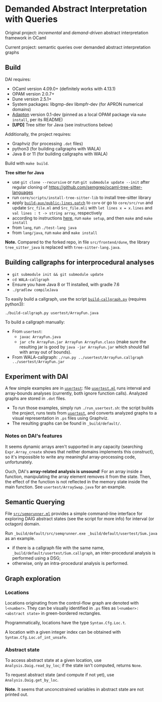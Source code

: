 # Demanded Abstract Interpretation with Queries

Original project:
_incremental_ and _demand-driven_ abstract interpretation framework in OCaml

Current project:
semantic queries over demanded abstract interpretation graphs


## Build

DAI requires:
 * OCaml version 4.09.0+ (definitely works with 4.13.1)
 * OPAM version 2.0.7+
 * Dune version 2.5.1+
 * System packages: libgmp-dev libmpfr-dev (for APRON numerical domains)
 * [Adapton](https://github.com/plum-umd/adapton.ocaml) version 0.1-dev (pinned as a local OPAM package via `make install`, per its README)
 * **[UPD]** Tree sitter for Java (see instructions below)

 Additionally, the project requires:
 * Graphviz (for processing `.dot` files)
 * python3 (for building callgraphs with WALA)
 * Java 8 or 11 (for building callgraphs with WALA)

Build with `make build`.

**Tree sitter for Java**
- use `git clone --recursive` or run `git submodule update --init` after
  regular cloning of https://github.com/semgrep/ocaml-tree-sitter-languages
- run `core/scripts/install-tree-sitter-lib` to install tree-sitter library
- apply [`build-aux/public-lines.patch`](build-aux/public-lines.patch) to `core`
  or go to `core/src/run` and update `Src_file.ml` and `Src_file.mli` with
  `let lines x = x.lines` and `val lines : t -> string array`, respectively
- according to instructions [here](https://github.com/semgrep/ocaml-tree-sitter-languages),
  run `make setup`, and then `make` and `make install`
- from `lang`, run `./test-lang java`
- from `lang/java`, run `make` and `make install`

**Note.** Compared to the forked repo, in file `src/frontend/dune`,
the library `tree_sitter_java` is replaced with `tree-sitter-lang.java`.


## Building callgraphs for interprocedural analyses

- `git submodule init && git submodule update`
- `cd WALA-callgraph`
- Ensure you have Java 8 or 11 installed, with gradle 7.6
- `./gradlew compileJava`

To easily build a callgraph, use the script
[`build-callgraph.py`](build-callgraph.py) (requires python3):

```
./build-callgraph.py usertest/ArrayFun.java
```

To build a callgraph manually:

- From `usertest`: 
  + `javac ArrayFun.java`
  + `jar cfe ArrayFun.jar ArrayFun ArrayFun.class`
    (make sure the resulting jar is good by `java -jar ArrayFun.jar`
    which should fail with array out of bounds).
- From WALA-callgraph: 
  `./run.py ../usertest/ArrayFun.callgraph ../usertest/ArrayFun.jar`


## Experiment with DAI

A few simple examples are in [`usertest`](usertest/): file 
[`usertest.ml`](usertest/usertest.ml) runs interval and array-bounds analyses
(currently, both ignore function calls).
Analyzed graphs are stored in `.dot` files.
- To run those examples, simply run `./run_usertest.sh`: the script
  builds the project, runs tests from [`usertest`](usertest/),
  and converts analyzed graphs to a visual representation in `.ps` files
  using Graphviz.
- The resulting graphs can be found in `_build/default/`.

### Notes on DAI's features

It seems dynamic arrays aren't supported in any capacity (searching 
`Expr.Array_create` shows that neither domains implements this construct),
so it's impossible to write any meaningful array-processing code, unfortunately.

Ouch, DAI's **array-related analysis is unsound**!
For an array inside a function, manipulating the array element removes 
it from the state. Then, the effect of the function is not reflected
in the memory state inside the main function.
See `usertest/ArraySwap.java` for an example.


## Semantic Querying

File [`src/semqrunner.ml`](src/semqrunner.ml)
provides a simple command-line interface for
exploring DAIG abstract states (see the script for more info)
for interval (or octagon) domain.

Run
`_build/default/src/semqrunner.exe _build/default/usertest/Sum.java`
as an example.
- if there is a callgraph file with the same name,
  `_build/default/usertest/Sum.callgraph`,
  an inter-procedural analysis is performed using a DSG;
- otherwise, only an intra-procedural analysis is performed.

## Graph exploration

### Locations

Locations originating from the control-flow graph are denoted with `l<number>`.
They can be visually identified in `.ps` files as `l<number>: <abstract state>`
in green-bordered rectangles.

Programmatically, locations have the type `Syntax.Cfg.Loc.t`.

A location with a given integer index can be obtained with
`Syntax.Cfg.Loc.of_int_unsafe`.

### Abstract state

To access abstract state at a given location, use `Analysis.Daig.read_by_loc`;
if the state isn't computed, returns `None`.

To request abstract state (and compute if not yet),
use `Analysis.Daig.get_by_loc`.

**Note.** It seems that unconcstrained variables in abstract state
are not printed out.
